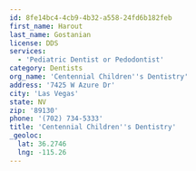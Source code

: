 ```yaml
---
id: 8fe14bc4-4cb9-4b32-a558-24fd6b182feb
first_name: Harout
last_name: Gostanian
license: DDS
services:
  - 'Pediatric Dentist or Pedodontist'
category: Dentists
org_name: 'Centennial Children''s Dentistry'
address: '7425 W Azure Dr'
city: 'Las Vegas'
state: NV
zip: '89130'
phone: '(702) 734-5333'
title: 'Centennial Children''s Dentistry'
_geoloc:
  lat: 36.2746
  lng: -115.26
---
```

